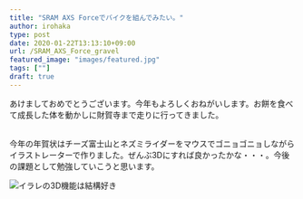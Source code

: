 ```yaml
---
title: "SRAM AXS Forceでバイクを組んでみたい。"
author: irohaka
type: post
date: 2020-01-22T13:13:10+09:00
url: /SRAM_AXS_Force_gravel
featured_image: "images/featured.jpg"
tags: [""]
draft: true
---
```


あけましておめでとうございます。今年もよろしくおねがいします。お餅を食べて成長した体を動かしに財賀寺まで走りに行ってきました。
<!--more-->
<br>
今年の年賀状はチーズ富士山とネズミライダーをマウスでゴニョゴニョしながらイラストレーターで作りました。ぜんぶ3Dにすれば良かったかな・・・。今後の課題として勉強していこうと思います。    
<br>  

![イラレの3D機能は結構好き](images/2020-nengajo.jpg)  
